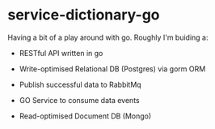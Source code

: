 # service-dictionary-go

Having a bit of a play around with go. Roughly I'm buiding a:

- RESTful API written in go
- Write-optimised Relational DB (Postgres) via gorm ORM
- Publish successful data to RabbitMq

- GO Service to consume data events
- Read-optimised Document DB (Mongo)
